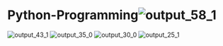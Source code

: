 # Python-Programming![output_58_1](https://user-images.githubusercontent.com/94020684/208269897-f557d04d-6924-4074-9349-b98b2e883e79.png)
![output_43_1](https://user-images.githubusercontent.com/94020684/208269900-d72a46ad-e0bd-4ce8-8010-67cde22873ab.png)
![output_35_0](https://user-images.githubusercontent.com/94020684/208269901-71b7c905-691f-48bd-967f-1a382889770a.png)
![output_30_0](https://user-images.githubusercontent.com/94020684/208269902-bb9f47bc-bcc9-4802-8792-e834e38bc6ea.png)
![output_25_1](https://user-images.githubusercontent.com/94020684/208269903-1816a152-0203-4e8e-bed6-6f85cdabd752.png)
